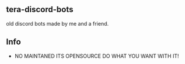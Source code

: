 ## tera-discord-bots
old discord bots made by me and a friend. 
## Info
* NO MAINTANED ITS OPENSOURCE DO WHAT YOU WANT WITH IT!
